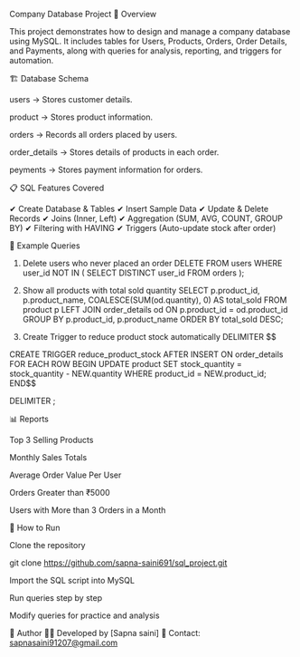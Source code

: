   Company Database Project
📌 Overview

This project demonstrates how to design and manage a company database using MySQL.
It includes tables for Users, Products, Orders, Order Details, and Payments, along with queries for analysis, reporting, and triggers for automation.

🏗 Database Schema

users → Stores customer details.

product → Stores product information.

orders → Records all orders placed by users.

order_details → Stores details of products in each order.

peyments → Stores payment information for orders.

📋 SQL Features Covered

✔ Create Database & Tables
✔ Insert Sample Data
✔ Update & Delete Records
✔ Joins (Inner, Left)
✔ Aggregation (SUM, AVG, COUNT, GROUP BY)
✔ Filtering with HAVING
✔ Triggers (Auto-update stock after order)

🔑 Example Queries
1. Delete users who never placed an order
DELETE FROM users
WHERE user_id NOT IN (
    SELECT DISTINCT user_id FROM orders
);

2. Show all products with total sold quantity
SELECT 
    p.product_id,
    p.product_name,
    COALESCE(SUM(od.quantity), 0) AS total_sold
FROM product p
LEFT JOIN order_details od 
    ON p.product_id = od.product_id
GROUP BY p.product_id, p.product_name
ORDER BY total_sold DESC;

3. Create Trigger to reduce product stock automatically
DELIMITER $$

CREATE TRIGGER reduce_product_stock
AFTER INSERT ON order_details
FOR EACH ROW
BEGIN
    UPDATE product
    SET stock_quantity = stock_quantity - NEW.quantity
    WHERE product_id = NEW.product_id;
END$$

DELIMITER ;

📊 Reports

Top 3 Selling Products

Monthly Sales Totals

Average Order Value Per User

Orders Greater than ₹5000

Users with More than 3 Orders in a Month

🚀 How to Run

Clone the repository

git clone https://github.com/sapna-saini691/sql_project.git


Import the SQL script into MySQL

Run queries step by step

Modify queries for practice and analysis

📌 Author
👩‍💻 Developed by [Sapna saini]
📧 Contact: sapnasaini91207@gmail.com
